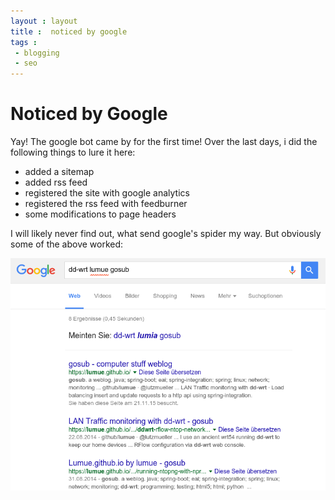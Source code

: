 ```yaml
---
layout : layout
title :  noticed by google
tags :
 - blogging
 - seo
---
```


# Noticed by Google

Yay! The google bot came by for the first time! Over the last days, i did the following things to lure it here:

 * added a sitemap
 * added rss feed
 * registered the site with google analytics
 * registered the rss feed with feedburner
 * some modifications to page headers

I will likely never find out, what send google's spider my way. But obviously some of the above worked:

![i can find my blog on google :) ](/assets/noticed_by_google.png)

